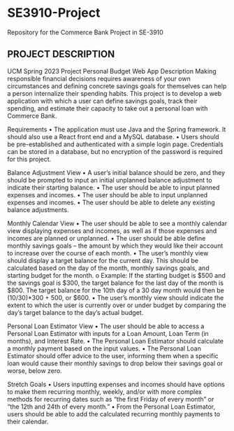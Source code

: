 # SE3910-Project
Repository for the Commerce Bank Project in SE-3910

PROJECT DESCRIPTION
-------------------
UCM Spring 2023 Project
Personal Budget Web App
Description
Making responsible financial decisions requires awareness of your own circumstances and defining
concrete savings goals for themselves can help a person internalize their spending habits. This project is
to develop a web application with which a user can define savings goals, track their spending, and
estimate their capacity to take out a personal loan with Commerce Bank.

Requirements
• The application must use Java and the Spring framework. It should also use a React front end
and a MySQL database.
• Users should be pre-established and authenticated with a simple login page. Credentials can be
stored in a database, but no encryption of the password is required for this project.

Balance Adjustment View
• A user’s initial balance should be zero, and they should be prompted to input an initial
unplanned balance adjustment to indicate their starting balance.
• The user should be able to input planned expenses and incomes.
• The user should be able to input unplanned expenses and incomes.
• The user should be able to delete any existing balance adjustments.

Monthly Calendar View
• The user should be able to see a monthly calendar view displaying expenses and incomes, as
well as if those expenses and incomes are planned or unplanned.
• The user should be able define monthly savings goals – the amount by which they would like
their account to increase over the course of each month.
• The user’s monthly view should display a target balance for the current day. This should be
calculated based on the day of the month, monthly savings goals, and starting budget for the
month.
  o Example: If the starting budget is $500 and the savings goal is $300, the target balance
  for the last day of the month is $800. The target balance for the 10th day of a 30 day
  month would then be (10/30)*300 + 500, or $600.
• The user’s monthly view should indicate the extent to which the user is currently over or under
budget by comparing the day’s target balance to the day’s actual budget.

Personal Loan Estimator View
• The user should be able to access a Personal Loan Estimator with inputs for a Loan Amount,
Loan Term (in months), and Interest Rate.
• The Personal Loan Estimator should calculate a monthly payment based on the input values.
• The Personal Loan Estimator should offer advice to the user, informing them when a specific
loan would cause their monthly savings to drop below their savings goal or worse, below zero.

Stretch Goals
• Users inputting expenses and incomes should have options to make them recurring monthly,
weekly, and/or with more complex methods for recurring dates such as “the first Friday of every
month” or “the 12th and 24th of every month.”
• From the Personal Loan Estimator, users should be able to add the calculated recurring monthly
payments to their calendar.
